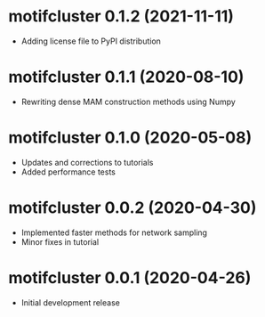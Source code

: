 # motifcluster 0.1.2 (2021-11-11)

- Adding license file to PyPI distribution

# motifcluster 0.1.1 (2020-08-10)

- Rewriting dense MAM construction methods using Numpy

# motifcluster 0.1.0 (2020-05-08)

- Updates and corrections to tutorials
- Added performance tests

# motifcluster 0.0.2 (2020-04-30)

- Implemented faster methods for network sampling
- Minor fixes in tutorial

# motifcluster 0.0.1 (2020-04-26)

- Initial development release

